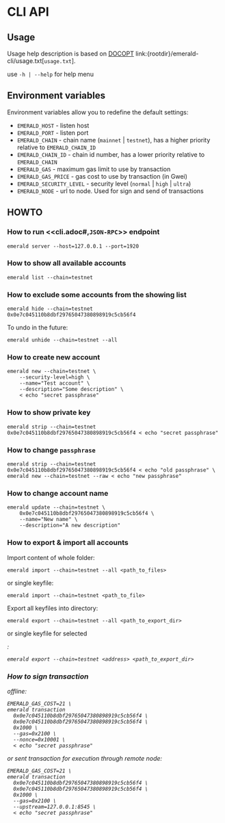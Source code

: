 # CLI API

## Usage

Usage help description is based on [DOCOPT](http://docopt.org/) link:{rootdir}/emerald-cli/usage.txt[`usage.txt`].

use `-h | --help` for help menu

## Environment variables

Environment variables allow you to redefine the default settings:

* `EMERALD_HOST` - listen host
* `EMERALD_PORT` - listen port
* `EMERALD_CHAIN` - chain name (`mainnet` | `testnet`), has a higher priority relative to `EMERALD_CHAIN_ID`
* `EMERALD_CHAIN_ID` - chain id number, has a lower priority relative to `EMERALD_CHAIN`
* `EMERALD_GAS` - maximum gas limit to use by transaction
* `EMERALD_GAS_PRICE` - gas cost to use by transaction (in Gwei)
* `EMERALD_SECURITY_LEVEL` - security level (`normal` | `high` | `ultra`)
* `EMERALD_NODE` - url to node. Used for sign and send of transactions

## HOWTO

### How to run <<cli.adoc#,`JSON-RPC`>> endpoint

```
emerald server --host=127.0.0.1 --port=1920
```

### How to show all available accounts

```
emerald list --chain=testnet
```

### How to exclude some accounts from the showing list

```
emerald hide --chain=testnet 0x0e7c045110b8dbf29765047380898919c5cb56f4
```

To undo in the future:

```
emerald unhide --chain=testnet --all
```

### How to create new account

```
emerald new --chain=testnet \
    --security-level=high \
    --name="Test account" \
    --description="Some description" \
    < echo "secret passphrase"
```

### How to show private key

```
emerald strip --chain=testnet 0x0e7c045110b8dbf29765047380898919c5cb56f4 < echo "secret passphrase"
```

### How to change `passphrase`

```
emerald strip --chain=testnet 0x0e7c045110b8dbf29765047380898919c5cb56f4 < echo "old passphrase" \
emerald new --chain=testnet --raw < echo "new passphrase"
```

### How to change account name

```
emerald update --chain=testnet \
    0x0e7c045110b8dbf29765047380898919c5cb56f4 \
    --name="New name" \
    --description="A new description"
```

### How to export & import all accounts
Import content of whole folder:
```
emerald import --chain=testnet --all <path_to_files>
```
or single keyfile:
```
emerald import --chain=testnet <path_to_file>
```

Export all keyfiles into directory:
```
emerald export --chain=testnet --all <path_to_export_dir>
```
or single keyfile for selected <address>:
```
emerald export --chain=testnet <address> <path_to_export_dir>
```

### How to sign transaction

offline:
```
EMERALD_GAS_COST=21 \
emerald transaction
  0x0e7c045110b8dbf29765047380898919c5cb56f4 \
  0x0e7c045110b8dbf29765047380898919c5cb56f4 \
  0x1000 \
  --gas=0x2100 \
  --nonce=0x10001 \
  < echo "secret passphrase"
```

or sent transaction for execution through remote node:
```
EMERALD_GAS_COST=21 \
emerald transaction
  0x0e7c045110b8dbf29765047380898919c5cb56f4 \
  0x0e7c045110b8dbf29765047380898919c5cb56f4 \
  0x1000 \
  --gas=0x2100 \
  --upstream=127.0.0.1:8545 \
  < echo "secret passphrase"
```